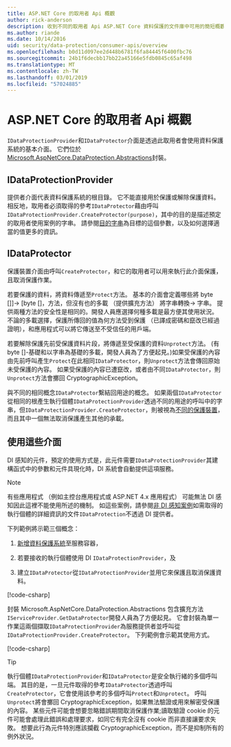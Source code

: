 ```yaml
---
title: ASP.NET Core 的取用者 Api 概觀
author: rick-anderson
description: 收到不同的取用者 Api ASP.NET Core 資料保護的文件庫中可用的簡短概觀。
ms.author: riande
ms.date: 10/14/2016
uid: security/data-protection/consumer-apis/overview
ms.openlocfilehash: b0d11d097ee2d448b6781f6fa84445f6400fbc76
ms.sourcegitcommit: 24b1f6decbb17bb22a45166e5fdb0845c65af498
ms.translationtype: MT
ms.contentlocale: zh-TW
ms.lasthandoff: 03/01/2019
ms.locfileid: "57024885"
---
```

# <a name="consumer-apis-overview-for-aspnet-core"></a>ASP.NET Core 的取用者 Api 概觀

`IDataProtectionProvider`和`IDataProtector`介面是透過此取用者會使用資料保護系統的基本介面。 它們位於[Microsoft.AspNetCore.DataProtection.Abstractions](https://www.nuget.org/packages/Microsoft.AspNetCore.DataProtection.Abstractions/)封裝。

## <a name="idataprotectionprovider"></a>IDataProtectionProvider

提供者介面代表資料保護系統的根目錄。 它不能直接用於保護或解除保護資料。 相反地，取用者必須取得的參考`IDataProtector`藉由呼叫`IDataProtectionProvider.CreateProtector(purpose)`，其中的目的是描述預定的取用者使用案例的字串。 請參閱[目的字串](xref:security/data-protection/consumer-apis/purpose-strings)為目標的這個參數，以及如何選擇適當的值更多的資訊。

## <a name="idataprotector"></a>IDataProtector

保護裝置介面由呼叫`CreateProtector`，和它的取用者可以用來執行此介面保護，且取消保護作業。

若要保護的資料，將資料傳遞至`Protect`方法。 基本的介面會定義哪些將 byte []]-> [byte []，方法，但沒有也的多載 （提供擴充方法） 將字串轉換-> 字串。 提供兩種方法的安全性是相同的。開發人員應選擇何種多載是最方便其使用狀況。 不論的多載選擇，保護所傳回的值為何方法受到保護 （已譯成密碼和竄改已經過證明），和應用程式可以將它傳送至不受信任的用戶端。

若要解除保護先前受保護資料片段，將傳遞至受保護的資料`Unprotect`方法。 (有 byte []-基礎和以字串為基礎的多載，開發人員為了方便起見。)如果受保護的內容由先前呼叫產生`Protect`在此相同`IDataProtector`，則`Unprotect`方法會傳回原始未受保護的內容。 如果受保護的內容已遭竄改，或者由不同`IDataProtector`，則`Unprotect`方法會擲回 CryptographicException。

與不同的相同概念`IDataProtector`繫結回用途的概念。 如果兩個`IDataProtector`從相同的根產生執行個體`IDataProtectionProvider`透過不同的用途的呼叫中的字串，但`IDataProtectionProvider.CreateProtector`，則被視為[不同的保護裝置](xref:security/data-protection/consumer-apis/purpose-strings)，而且其中一個無法取消保護產生其他的承載。

## <a name="consuming-these-interfaces"></a>使用這些介面

DI 感知的元件，預定的使用方式是，此元件需要`IDataProtectionProvider`其建構函式中的參數和元件具現化時，DI 系統會自動提供這項服務。

> [!NOTE]
> 有些應用程式 （例如主控台應用程式或 ASP.NET 4.x 應用程式） 可能無法 DI 感知因此這裡不能使用所述的機制。 如這些案例，請參閱[非 DI 感知案例](xref:security/data-protection/configuration/non-di-scenarios)如需取得的執行個體的詳細資訊的文件`IDataProtection`不透過 DI 提供者。

下列範例將示範三個概念：

1. [新增資料保護系統](xref:security/data-protection/configuration/overview)至服務容器，

2. 若要接收的執行個體使用 DI `IDataProtectionProvider`，及

3. 建立`IDataProtector`從`IDataProtectionProvider`並用它來保護且取消保護資料。

[!code-csharp[](../using-data-protection/samples/protectunprotect.cs?highlight=26,34,35,36,37,38,39,40)]

封裝 Microsoft.AspNetCore.DataProtection.Abstractions 包含擴充方法`IServiceProvider.GetDataProtector`開發人員為了方便起見。 它會封裝為單一作業這兩個擷取`IDataProtectionProvider`為服務提供者並呼叫從`IDataProtectionProvider.CreateProtector`。 下列範例會示範其使用方式。

[!code-csharp[](./overview/samples/getdataprotector.cs?highlight=15)]

>[!TIP]
> 執行個體`IDataProtectionProvider`和`IDataProtector`是安全執行緒的多個呼叫端。 其目的是，一旦元件取得的參考`IDataProtector`透過呼叫`CreateProtector`，它會使用該參考的多個呼叫`Protect`和`Unprotect`。 呼叫`Unprotect`將會擲回 CryptographicException，如果無法驗證或用來解密受保護的內容。 某些元件可能會想要忽略錯誤期間取消保護作業;讀取驗證 cookie 的元件可能會處理此錯誤和處理要求，如同它有完全沒有 cookie 而非直接讓要求失敗。 想要此行為元件特別應該攔截 CryptographicException，而不是抑制所有的例外狀況。
